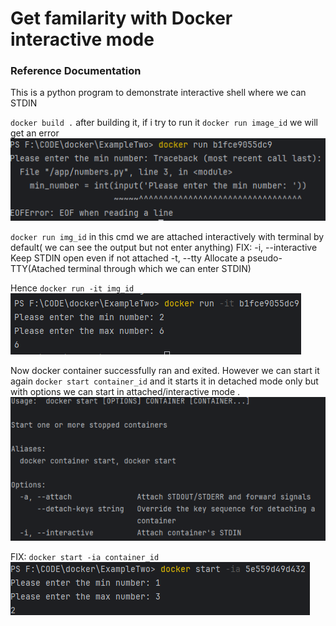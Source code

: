 # Get familarity with Docker interactive mode

### Reference Documentation
This  is a python program to demonstrate interactive shell where we can STDIN

`docker build .`
after building it, if i try to run it `docker run image_id` we will get an error
![img.png](img.png)

`docker run img_id` in this cmd we are attached interactively with terminal by default( we can see the output but not enter anything)
FIX: 
    -i, --interactive                      Keep STDIN open even if not attached
    -t, --tty                              Allocate a pseudo-TTY(Atached terminal through which we can enter STDIN)

Hence `docker run -it img_id`
![img_1.png](img_1.png)

Now docker container successfully ran and exited. However we can start it again `docker start container_id` 
and it starts it in detached mode only but with options we can start in attached/interactive mode .
![img_2.png](img_2.png)

FIX: `docker start -ia container_id`
![img_3.png](img_3.png)
